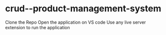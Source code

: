 # crud--product-management-system
Clone the Repo 
Open the application on VS code 
Use any live server extension to run the application

